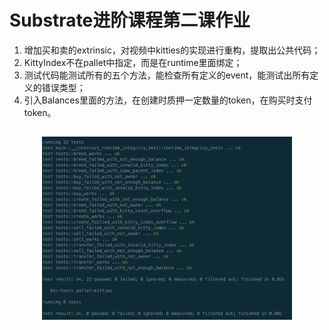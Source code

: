 # Substrate进阶课程第二课作业

1. 增加买和卖的extrinsic，对视频中kitties的实现进行重构，提取出公共代码；
2. KittyIndex不在pallet中指定，而是在runtime里面绑定；
3. 测试代码能测试所有的五个方法，能检查所有定义的event，能测试出所有定义的错误类型；
4. 引入Balances里面的方法，在创建时质押一定数量的token，在购买时支付token。

<h2 align="center"><img src="static/lesson-2-tests-pass.png" width="400" /></h2>
